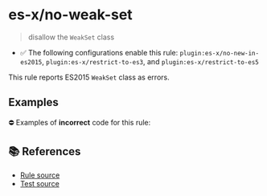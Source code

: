 # es-x/no-weak-set
> disallow the `WeakSet` class

- ✅ The following configurations enable this rule: `plugin:es-x/no-new-in-es2015`, `plugin:es-x/restrict-to-es3`, and `plugin:es-x/restrict-to-es5`

This rule reports ES2015 `WeakSet` class as errors.

## Examples

⛔ Examples of **incorrect** code for this rule:

<eslint-playground type="bad" code="/*eslint es-x/no-weak-set: error */
let set = new WeakSet()
" />

## 📚 References

- [Rule source](https://github.com/ota-meshi/eslint-plugin-es-x/blob/master/lib/rules/no-weak-set.js)
- [Test source](https://github.com/ota-meshi/eslint-plugin-es-x/blob/master/tests/lib/rules/no-weak-set.js)
